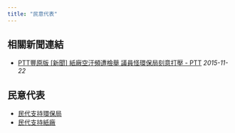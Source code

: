 ```yaml
---
title: "民意代表"
---
```



## 相關新聞連結
- [PTT豐原版  [新聞] 紙廠空汙頻遭檢舉 議員怪環保局刻意打壓 - PTT](https://www.ptt.cc/bbs/FengYuan/M.1448166278.A.B25.html)
  *2015-11-22*
## 民意代表
- [民代支持環保局](/news/representatives/environment)
- [民代支持紙廠](/news/representatives/factory)
